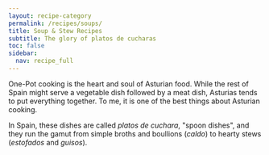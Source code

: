 ```yaml
---
layout: recipe-category
permalink: /recipes/soups/
title: Soup & Stew Recipes 
subtitle: The glory of platos de cucharas
toc: false
sidebar:
  nav: recipe_full
---
```

One-Pot cooking is the heart and soul of Asturian food. While the rest of Spain might serve a vegetable dish followed by a meat dish, Asturias tends to put everything together. To me, it is one of the best things about Asturian cooking.

In Spain, these dishes are called *platos de cuchara*, "spoon dishes", and they run the gamut from simple broths and boullions (*caldo*) to hearty stews (*estofados* and *guisos*).